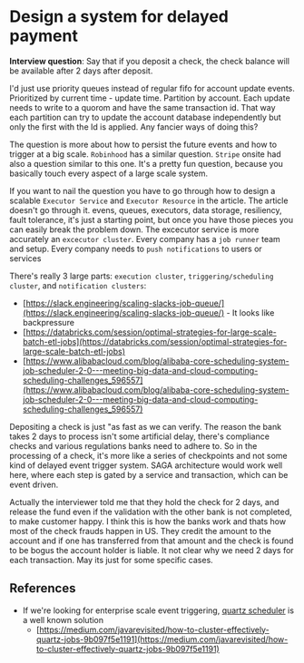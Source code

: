 # Design a system for delayed payment

__Interview question__: Say that if you deposit a check, the check balance will be available after 2 days after deposit.

I'd just use priority queues instead of regular fifo for account update events. Prioritized by current time - update time. Partition by account. Each update needs to write to a quorom and have the same transaction id. That way each partition can try to update the account database independently but only the first with the Id is applied. Any fancier ways of doing this?

The question is more about how to persist the future events and how to trigger at a big scale. `Robinhood` has a similar question. `Stripe` onsite had also a question similar to this one. It's a pretty fun question, because you basically touch every aspect of a large scale system.

If you want to nail the question you have to go through how to design a scalable `Executor Service` and `Executor Resource` in the article. The article doesn't go through it. evens, queues, executors, data storage, resiliency, fault tolerance, it's just a starting point, but once you have those pieces you can easily break the problem down. The excecutor service is more accurately an `excecutor cluster`. Every company has a `job runner` team and setup. Every company needs to `push notifications` to users or services

There's really 3 large parts: `execution cluster`, `triggering/scheduling cluster`, and `notification clusters`:

- [https://slack.engineering/scaling-slacks-job-queue/](https://slack.engineering/scaling-slacks-job-queue/) - It looks like backpressure
- [https://databricks.com/session/optimal-strategies-for-large-scale-batch-etl-jobs](https://databricks.com/session/optimal-strategies-for-large-scale-batch-etl-jobs)
- [https://www.alibabacloud.com/blog/alibaba-core-scheduling-system-job-scheduler-2-0---meeting-big-data-and-cloud-computing-scheduling-challenges_596557](https://www.alibabacloud.com/blog/alibaba-core-scheduling-system-job-scheduler-2-0---meeting-big-data-and-cloud-computing-scheduling-challenges_596557)

Depositing a check is just "as fast as we can verify. The reason the bank takes 2 days to process isn't some artificial delay, there's compliance checks and various regulations banks need to adhere to. So in the processing of a check, it's more like a series of checkpoints and not some kind of delayed event trigger system. SAGA architecture would work well here, where each step is gated by a service and transaction, which can be event driven.

Actually the interviewer told me that they hold the check for 2 days, and release the fund even if the validation with the other bank is not completed, to make customer happy. I think this is how the banks work and thats how most of the check frauds happen in US. They credit the amount to the account and if one has transferred from that amount and the check is found to be bogus the account holder is liable. It not clear why we need 2 days for each transaction. May its just for some specific cases.

## References

- If we're looking for enterprise scale event triggering, [quartz scheduler](http://www.quartz-scheduler.org/overview/) is a well known solution
  - [https://medium.com/javarevisited/how-to-cluster-effectively-quartz-jobs-9b097f5e1191](https://medium.com/javarevisited/how-to-cluster-effectively-quartz-jobs-9b097f5e1191)
